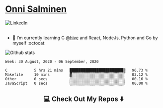 <h1> <a href="https://osalmine.github.io/cv/">Onni Salminen</a></h1>
<a href="https://www.linkedin.com/in/onni-salminen/" target="_blank"><img src="https://img.shields.io/badge/LinkedIn-%230077B5.svg?&style=flat-square&logo=linkedin&logoColor=white" alt="LinkedIn"></a>
<br />
<br />

- 🌱 I’m currently learning C <a href="https://www.hive.fi/en/">@hive</a> and React, NodeJs, Python and Go by myself :octocat:

![Github stats](https://github-readme-stats.vercel.app/api?username=osalmine&count_private=true&show_icons=true&theme=graywhite&hide=issues,stars)

<!--START_SECTION:waka-->
```text
Week: 30 August, 2020 - 06 September, 2020

C            5 hrs 21 mins   ████████████████████████▒   96.73 % 
Makefile     10 mins         ▓░░░░░░░░░░░░░░░░░░░░░░░░   03.12 % 
Other        0 secs          ░░░░░░░░░░░░░░░░░░░░░░░░░   00.16 % 
JavaScript   0 secs          ░░░░░░░░░░░░░░░░░░░░░░░░░   00.00 % 
```
<!--END_SECTION:waka-->

<h2  align="center">💻 Check Out My Repos ⬇️ </h2>
